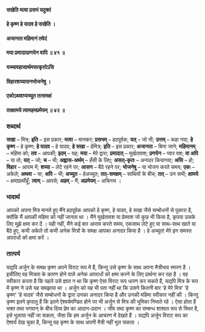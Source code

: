#### सखेति मत्वा प्रसभं यदुक्तं
#### हे कृष्ण हे यादव हे सखेति ।
#### अजानता महिमानं तवेदं
#### मया प्रमादात्प्रणयेन वापि ॥ ४१ ॥
#### यच्चावहासार्थमसत्कृतोऽसि
#### विहारशय्यासनभोजनेषु  ।
#### एकोऽथवाप्यच्युत तत्समक्षं
#### तत्क्षामये त्वामहमप्रमेयम् ॥ ४२ ॥

### शब्दार्थ

**सखा** – मित्र; **इति** – इस प्रकार; **मत्वा** – मानकर; **प्रसभम्** – हठपूर्वक; **यत्** – जो भी; **उत्तम्** – कहा गया; **हे कृष्ण** – हे कृष्ण; **हे यादव** – हे यादव; **हे सखा** – हेमित्र; **इति** – इस प्रकार; **अजानता** – बिना जाने; **महिमानम्** – महिमा को; **तव** – आपकी; **इदम्** – यह; **मया** – मेरे द्वारा; **प्रमादात्** – मूर्खतावश; **प्रणयेन** – प्यार वश; **वा अपि** – या तो; **यत्** – जो; **च** – भी; **अह्वास-अर्थम्** – हँसी के लिए; **असत्-कृतः** – अनादर कियागया; **असि** – हो; **विहार** – आराम में; **शय्या** – लेटे रहने पर; **आसन** – बैठे रहने पर; **भोजनेषु** – या भोजन करते समय; **एकः** – अकेले; **अथवा** – या; **अपि** – भी; **अच्युत** – हेअच्युत; **तत्-समक्षम्** – साथियों के बीच; **तत्** – उन सभी; **क्षामये** – क्षमाप्रार्थीहूँ; **त्वाम्** – आपसे; **अहम्** – मैं; **अप्रमेयम्** – अचिन्त्य ।

### भावार्थ

आपको अपना मित्र मानते हुए मैंने हठपूर्वक आपको हे कृष्ण, हे यादव, हे सखा जैसे सम्बोधनों से पुकारा है, क्योंकि मैं आपकी महिमा को नहीं जानता था । मैंने मूर्खतावश या प्रेमवश जो कुछ भी किया है, कृपया उसके लिए मुझे क्षमा कर दें । यही नहीं, मैंने कई बार आराम करते समय, एकसाथ लेटे हुए या साथ-साथ खाते या बैठे हुए, कभी अकेले तो कभी अनेक मित्रों के समक्ष आपका अनादर किया है । हे अच्युत! मेरे इन समस्त अपराधों को क्षमा करें ।

### तात्पर्य

यद्यपि अर्जुन के समक्ष कृष्ण अपने विराट रूप में हैं, किन्तु उसे कृष्ण के साथ अपना मैत्रीभाव स्मरण है । इसीलिए वह मित्रता के कारण होने वाले अनेक अपराधों को क्षमा करने के लिए प्रार्थना कर रहा है । वह स्वीकार करता है कि पहले उसे ज्ञात न था कि कृष्ण ऐसा विराट रूप धारण कर सकते हैं, यद्यपि मित्र के रूप में कृष्ण ने उसे यह समझाया था । अर्जुन को यह भी पता नहीं था कि उसने कितनी बार ‘हे मेरे मित्र’ ‘हे कृष्ण’ ‘हे यादव’ जैसे सम्बोधनों के द्वारा उनका अनादर किया है और उनकी महिमा स्वीकार नहीं की । किन्तु कृष्ण इतने कृपालु हैं कि इतने ऐश्वर्यमण्डित होने पर भी अर्जुन से मित्र की भूमिका निभाते रहे । ऐसा होता है भक्त तथा भगवान् के बीच दिव्य प्रेम का आदान-प्रदान । जीव तथा कृष्ण का सम्बन्ध शाश्वत रूप से स्थिर है, इसे भुलाया नहीं जा सकता, जैसा कि हम अर्जुन के आचरण में देखते हैं । यद्यपि अर्जुन विराट रूप का ऐश्वर्य देख चुका है, किन्तु वह कृष्ण के साथ अपनी मैत्री नहीं भूल सकता ।
